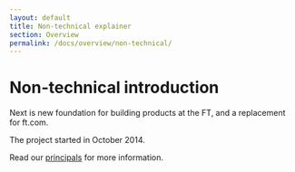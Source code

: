 ```yaml
---
layout: default
title: Non-technical explainer
section: Overview
permalink: /docs/overview/non-technical/
---
```


# Non-technical introduction

Next is new foundation for building products at the FT, and a replacement for ft.com.

The project started in October 2014.

Read our [principals](/docs/overview/principles/) for more information.

